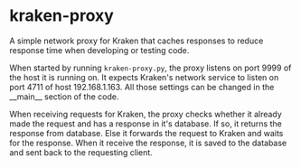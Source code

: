 # kraken-proxy
A simple network proxy for Kraken that caches responses to reduce
response time when developing or testing code.

When started by running ```kraken-proxy.py```,
the proxy listens on port 9999 of the host it is running on.
It expects Kraken's network service to listen on port 4711 of host 192.168.1.163.
All those settings can be changed in the \_\_main\_\_ section of the code.

When receiving requests for Kraken, the proxy checks whether it already made
the request and has a response in it's database.
If so, it returns the response from database.
Else it forwards the request to Kraken and waits for the response.
When it receive the response, it is saved to the database and sent back
to the requesting client.
